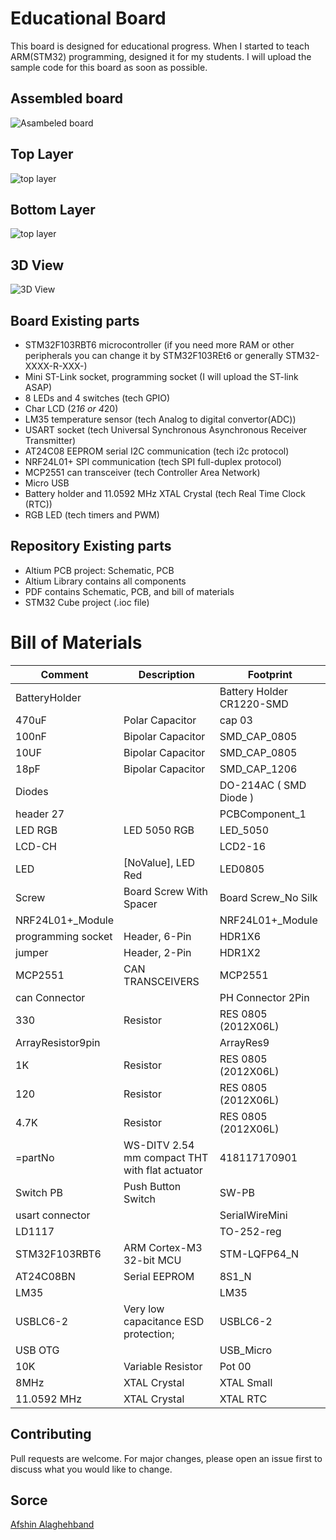 # Educational Board

This board is designed for educational progress. When I started to teach ARM(STM32) programming, designed it for my students. 
I will upload the sample code for this board as soon as possible. 

## Assembled board
![Asambeled board]( image/real.png "Asambeled board")

## Top Layer
![top layer]( image/top.png "Top layer")

## Bottom Layer
![top layer]( image/bottom.png "Bottom layer")

## 3D View
![3D View]( image/3D.png "3D View")

## Board Existing parts

- STM32F103RBT6 microcontroller (if you need more RAM or other peripherals you can change it by STM32F103REt6 or generally STM32-XXXX-R-XXX-)
- Mini ST-Link socket, programming socket (I will upload the ST-link ASAP)
- 8 LEDs and 4 switches (tech GPIO)
- Char LCD (2*16 or 4*20)
- LM35 temperature sensor (tech Analog to digital convertor(ADC))
- USART socket (tech Universal Synchronous Asynchronous Receiver Transmitter)
- AT24C08 EEPROM serial I2C communication (tech i2c protocol)
- NRF24L01+ SPI communication (tech SPI full-duplex protocol)
- MCP2551 can transceiver (tech Controller Area Network) 
- Micro USB
- Battery holder and 11.0592 MHz XTAL Crystal (tech Real Time Clock (RTC))
- RGB LED (tech timers and PWM)

## Repository Existing parts
- Altium PCB project: Schematic, PCB 
- Altium Library contains all components  
- PDF contains Schematic, PCB, and bill of materials 
- STM32 Cube project (.ioc file)


# Bill of Materials 

|Comment|Description|Footprint|
|---|---|-|
 BatteryHolder||Battery Holder CR1220-SMD
470uF|Polar Capacitor|cap 03
100nF|Bipolar Capacitor|SMD_CAP_0805
10UF|Bipolar Capacitor|SMD_CAP_0805
18pF|Bipolar Capacitor|SMD_CAP_1206
Diodes||DO-214AC ( SMD Diode )
header 27||PCBComponent_1
LED RGB|LED 5050 RGB|LED_5050
LCD-CH||LCD2-16
LED|[NoValue], LED Red|LED0805
Screw|Board Screw With Spacer|Board Screw_No Silk
NRF24L01+_Module||NRF24L01+_Module
programming socket|Header, 6-Pin|HDR1X6
jumper|Header, 2-Pin|HDR1X2
MCP2551|CAN TRANSCEIVERS|MCP2551
can Connector||PH Connector 2Pin
330|Resistor|RES 0805 (2012X06L)
ArrayResistor9pin||ArrayRes9
1K|Resistor|RES 0805 (2012X06L)
120|Resistor|RES 0805 (2012X06L)
4.7K|Resistor|RES 0805 (2012X06L)
=partNo|WS-DITV 2.54 mm compact THT with flat actuator|418117170901
Switch PB|Push Button Switch|SW-PB
usart connector||SerialWireMini
LD1117||TO-252-reg
STM32F103RBT6|ARM Cortex-M3 32-bit MCU|STM-LQFP64_N
AT24C08BN|Serial EEPROM |8S1_N
LM35||LM35
USBLC6-2|Very low capacitance ESD protection;|USBLC6-2
USB OTG||USB_Micro
10K|Variable Resistor|Pot 00
8MHz|XTAL Crystal|XTAL Small
11.0592 MHz|XTAL Crystal|XTAL RTC


## Contributing
Pull requests are welcome. For major changes, please open an issue first to discuss what you would like to change.


## Sorce
[Afshin Alaghehband](https://github.com/AfshinAlaghehband/PCB-Designe)

